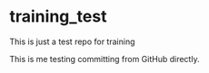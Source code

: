 # training_test
This is just a test repo for training

This is me testing committing from GitHub directly. 
